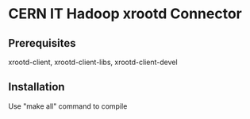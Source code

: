 # CERN IT Hadoop xrootd Connector

## Prerequisites
xrootd-client, xrootd-client-libs, xrootd-client-devel

## Installation
Use "make all" command to compile
